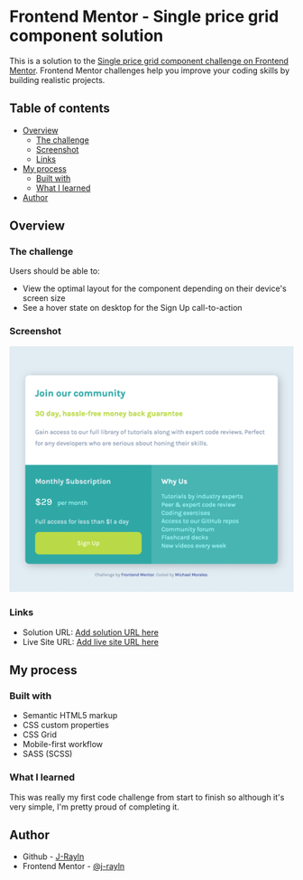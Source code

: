 # Frontend Mentor - Single price grid component solution

This is a solution to the [Single price grid component challenge on Frontend Mentor](https://www.frontendmentor.io/challenges/single-price-grid-component-5ce41129d0ff452fec5abbbc). Frontend Mentor challenges help you improve your coding skills by building realistic projects. 

## Table of contents

- [Overview](#overview)
  - [The challenge](#the-challenge)
  - [Screenshot](#screenshot)
  - [Links](#links)
- [My process](#my-process)
  - [Built with](#built-with)
  - [What I learned](#what-i-learned)
- [Author](#author)

## Overview

### The challenge

Users should be able to:

- View the optimal layout for the component depending on their device's screen size
- See a hover state on desktop for the Sign Up call-to-action

### Screenshot

![](./images/screenshot.png)

### Links

- Solution URL: [Add solution URL here](https://github.com/J-Rayln/fem-single-price-grid-component)
- Live Site URL: [Add live site URL here](https://j-rayln.github.io/fem-single-price-grid-component/)

## My process

### Built with

- Semantic HTML5 markup
- CSS custom properties
- CSS Grid
- Mobile-first workflow
- SASS (SCSS)

### What I learned

This was really my first code challenge from start to finish so although it's very simple, I'm pretty proud of completing it.

## Author

- Github - [J-Rayln](https://github.com/J-Rayln)
- Frontend Mentor - [@j-rayln](https://www.frontendmentor.io/profile/J-Rayln)

